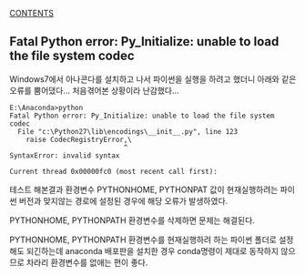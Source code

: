[CONTENTS](README.md)
## Fatal Python error: Py_Initialize: unable to load the file system codec
Windows7에서 아나콘다를 설치하고 나서 파이썬을 실행을 하려고 했더니 아래와 같은 오류를 뿜어댔다...
처음겪어본 상황이라 난감했다...

    E:\Anaconda>python
    Fatal Python error: Py_Initialize: unable to load the file system codec
      File "c:\Python27\lib\encodings\__init__.py", line 123
        raise CodecRegistryError,\
                                ^
    SyntaxError: invalid syntax
    
    Current thread 0x00000fc0 (most recent call first):

테스트 해본결과 환경변수 PYTHONHOME, PYTHONPAT 값이 현재실행하려는 파이썬 버전과 맞지않는 경로에 설정된 경우에 해당 오류가 발생하였다.

PYTHONHOME, PYTHONPATH 환경변수를 삭제하면 문제는 해결된다.

PYTHONHOME, PYTHONPATH 환경변수를 현재실행하려 하는 파이썬 폴더로 설정해도 되긴하는데 anaconda 배포판을 설치한 경우 conda명령이 제대로 동작하지 않으므로 차라리 환경변수를 없애는 편이 좋다.